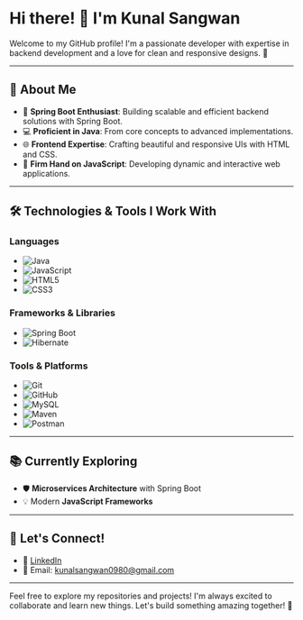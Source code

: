 # Hi there! 👋 I'm Kunal Sangwan

Welcome to my GitHub profile! I'm a passionate developer with expertise in backend development and a love for clean and responsive designs. 🚀

---

## 🌟 About Me

- 🌱 **Spring Boot Enthusiast**: Building scalable and efficient backend solutions with Spring Boot.  
- 💻 **Proficient in Java**: From core concepts to advanced implementations.  
- 🌐 **Frontend Expertise**: Crafting beautiful and responsive UIs with HTML and CSS.  
- 🔧 **Firm Hand on JavaScript**: Developing dynamic and interactive web applications.  

---

## 🛠️ Technologies & Tools I Work With

### **Languages**
- ![Java](https://img.shields.io/badge/Java-%23ED8B00.svg?style=for-the-badge&logo=openjdk&logoColor=white)  
- ![JavaScript](https://img.shields.io/badge/JavaScript-%23F7DF1E.svg?style=for-the-badge&logo=javascript&logoColor=black)  
- ![HTML5](https://img.shields.io/badge/HTML5-%23E34F26.svg?style=for-the-badge&logo=html5&logoColor=white)  
- ![CSS3](https://img.shields.io/badge/CSS3-%231572B6.svg?style=for-the-badge&logo=css3&logoColor=white)  

### **Frameworks & Libraries**
- ![Spring Boot](https://img.shields.io/badge/Spring%20Boot-%236DB33F.svg?style=for-the-badge&logo=spring-boot&logoColor=white)  
- ![Hibernate](https://img.shields.io/badge/Hibernate-%23655887.svg?style=for-the-badge&logo=hibernate&logoColor=white)  

### **Tools & Platforms**
- ![Git](https://img.shields.io/badge/Git-%23F05032.svg?style=for-the-badge&logo=git&logoColor=white)  
- ![GitHub](https://img.shields.io/badge/GitHub-%23181717.svg?style=for-the-badge&logo=github&logoColor=white)  
- ![MySQL](https://img.shields.io/badge/MySQL-%2300f.svg?style=for-the-badge&logo=mysql&logoColor=white)  
- ![Maven](https://img.shields.io/badge/Maven-%23C71A36.svg?style=for-the-badge&logo=apache-maven&logoColor=white)  
- ![Postman](https://img.shields.io/badge/Postman-%23FF6C37.svg?style=for-the-badge&logo=postman&logoColor=white)  

---

## 📚 Currently Exploring
- 🛡️ **Microservices Architecture** with Spring Boot  
- 💡 Modern **JavaScript Frameworks**  

---

## 🤝 Let's Connect!

- 💼 [LinkedIn](https://www.linkedin.com/in/kunal-sangwan-4a7580217/)  
- 📧 Email: kunalsangwan0980@gmail.com  

---

Feel free to explore my repositories and projects! I'm always excited to collaborate and learn new things. Let's build something amazing together! 🌟

